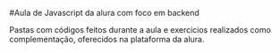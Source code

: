 #Aula de Javascript da alura com foco em backend

Pastas com códigos feitos durante a aula e exercicios realizados como complementação, oferecidos na plataforma da alura.

